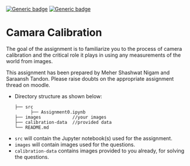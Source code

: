 [![Generic badge](https://img.shields.io/badge/CV-Assignment:1-BLUE.svg)](https://shields.io/)
[![Generic badge](https://img.shields.io/badge/DUE-23:59hrs,03/02/2021-RED.svg)](https://shields.io/)
# Camara Calibration
The goal of the assignment is to familiarize you to the process of camera calibration
and the critical role it plays in using any measurements of the world from images.

This assignment has been prepared by Meher Shashwat Nigam and Saraansh Tandon. Please raise doubts on the appropriate assignment thread on moodle.


- Directory structure as shown below: 
  ```
  ├── src           
        ├── Assignment0.ipynb
  ├── images            //your images
  ├── calibration-data  //provided data
  └── README.md
  ```
- `src` will contain the Jupyter notebook(s) used for the assignment.
- `images` will contain images used for the questions.
- `calibration-data` contains images provided to you already, for solving the questions. 


